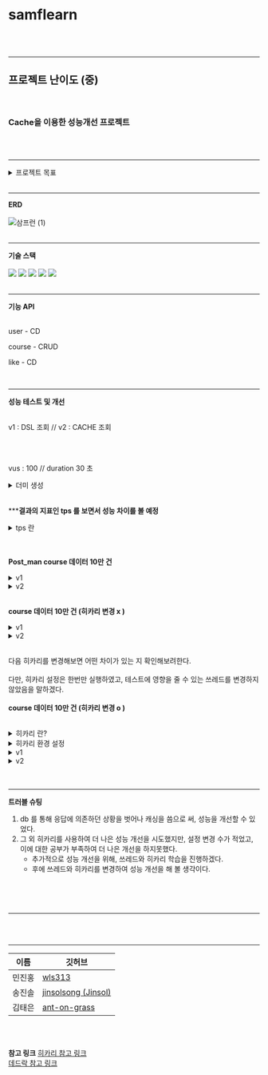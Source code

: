 # samflearn
<br>
<br>

---

## 프로젝트 난이도 (중)
<br> 

### Cache을 이용한 성능개선 프로젝트
<br> 
<br>

---

<details><summary>프로젝트 목표 
</summary>
  <br>
  
  1. 현 데이터 베이스의 문제 <br> <br>
  2. cache 를 이용하여 조회 기능 개선 <br> <br>
  3. cache 의 적절한 활용 
</details>

<br>

---

**ERD**
<br>
<br>
![삼프런 (1)](https://github.com/user-attachments/assets/3a149e0d-1a8b-4a18-8dd6-dd8e2763e754)
<br>
<br>

---

**기술 스택**
<br>
<br>
<img src="https://img.shields.io/badge/java-007396?style=for-the-badge&logo=java&logoColor=white"> <img src="https://img.shields.io/badge/spring-6DB33F?style=for-the-badge&logo=spring&logoColor=white"> <img src="https://img.shields.io/badge/mysql-4479A1?style=for-the-badge&logo=mysql&logoColor=white"> <img src="https://img.shields.io/badge/redis-FF4438?style=for-the-badge&logo=redis&logoColor=white"> <img src="https://img.shields.io/badge/k6-7D64FF?style=for-the-badge&logo=k6&logoColor=white"> 
<br>
<br>

---
**기능 API**
<br>
<br>

user - CD
<br>

course - CRUD
<br>

like - CD

<br>

---

**성능 테스트 및 개선**
<br>
<br>

v1 : DSL 조회 // v2 : CACHE 조회

<br>
<br>

vus : 100 // duration 30 초
<details><summary> 더미 생성 
</summary>
  <br>
  
  ![더미 데이터 생성](https://github.com/user-attachments/assets/7ed28528-0929-4373-b547-0b65b43cd51a)

</details>

<br>

\*\*\***결과의 지표인 tps 를 보면서 성능 차이를 볼 예정**
<details><summary> tps 란 
</summary>
  <br>
  
TPS는 Transaction Per Second의 약자로, 1 초당 처리할 수 있는 트랜잭션을 의미한다

<br>
  
TPS는 시스템의 성능 측정의 지표가 된다
<br>

간단히 말하자면, '**1초 동안 요청을 얼마나 많이 받고 처리하는 가**' 를 의미하는 수치로 생각하면 된다.
<br>
</details>

<br>
<br>

**Post\_man course 데이터 10만 건**
<details><summary> v1 
</summary>
  <br>
  
  ![포스트맨_v1](https://github.com/user-attachments/assets/bea82f81-ad25-4fa7-a818-0cbcfc553ec7) <br>
  course 데이터에 특정 검색을 했을 시 34ms 가 나오는 것을 확인할 수 있다. 

</details>
<details><summary> v2 
</summary>
  <br>
  
 ![포스트맨_v2](https://github.com/user-attachments/assets/370fe068-5633-4c25-9270-07e5cc45c765) <br>
  course 데이터에 특정 검색을 했을 시 8ms 가 나오는 것을 확인할 수 있다. <br> <br>
  결과를 볼 때, 캐싱 조회가 단면적으로 db 에서 데이터를 응답받는 것보다 빠른 것을 알 수 있다.
<br>
</details>
<br>

**course 데이터 10만 건  (히카리 변경 x )**
<details><summary> v1 
</summary>
  <br>
  
  ![v1_10만 더미_히카리x](https://github.com/user-attachments/assets/dfa4b1d9-fc18-41ac-844f-d2a5ad6a802f) <br>
  30초 동안 10010 개의 요청을 받아 처리하였고 , <br>
  **tps 는 330** 임을 확인하였다.

</details>
<details><summary> v2 
</summary>
  <br>
  
  ![v2_10만 더미_히카리x](https://github.com/user-attachments/assets/e7ecaeb3-1565-4aef-a7a2-088a7567bb60) <br>
  30초 동안 약 300000 개의 요청을 받아 처리하였고 , <br>
  **tps 는 10190** 임을 확인할 수 있다. <br>
  포스트 맨에서 요청에 따른 응답 속도의 결과와 마찬가지로 <br> 
  응답 빠른 만큼 사용자에 요청 처리 수 또한 확연히 차이를 보인다.

</details>
<br>

다음 히카리를 변경해보면 어떤 차이가 있는 지 확인해보려한다. <br> <br>
다만, 히카리 설정은 한번만 실행하였고, 테스트에 영향을 줄 수 있는 쓰레드를 변경하지 않았음을 말하겠다. <br> <br>
**course 데이터 10만 건  (히카리 변경 o )**

<br>

<details><summary> 히카리 란? 
</summary>
  <br>
  데이터베이스 연결(Connection)을 관리해 주는 도구(라이브러리)이다. <br>
커넥션 풀(Connection Pool)이 설정된 커넥션의 사이즈만큼의 연결을 허용하며 <br> 
 
  **HTTP 요청에 대해 순차적으로 DB 커넥션을 처리해 주는 기능을 수행** 한다. <br> <br>

ps) Database Connection Pool( : DBCP) <br>
최초 풀에서 생긴 연결들로 요청을 처리하고, 이를 **재 사용**하는 것을 의미한다. <br> <br>
데이터베이스 커넥션 풀의 과정
1. WAS가 실행 되면서 Pool 내에 Connection들을 생성하고, 
2. HTTP의 요청이 올 때, Pool 내에서 Connection 객체를 가져다가 사용한다.
3. 사용이 완료된 Connection 객체는 Pool 내에 반환한다.
<br> <br>

데이터베이스 커넥션 풀의 장점 <br> <br>
1. WAS와 데이터베이스와의 연결을 정해놓은 만큼만 미리하여, 매번 생성하는 비용을 줄일 수 있다.
2. Connection에 대해 조정을 할 수 있다.
    -   **커넥션 풀을 크게 설정하면?** → 메모리 소모가 큰 대신 많은 사람의 대기시간이 줄어든다.
    -   **커넥션 풀을 작게 설정하면?** → 사용자의 대기시간이 길어진다.

<br> <br>

데드락 피하기 <br>
PoolSize = Tn × ( Cm - 1 ) + ( Tn / 2 ) <br> <br>
**Tn** : 전체 Thread 갯수<br>
**Cm** : 하나의 Task에서 동시에 필요한 Connection 수 <br>
<br>

ps ) 데드락 : 하나의 작업에서 필요한 커넥션의 양보다 HikariPool Size가 적으면 발생하게 되는 교착 상태이다.

</details>
<details><summary> 히카리 환경 설정
</summary>
  <br>
  
 ![히카리 설정](https://github.com/user-attachments/assets/4801463f-6036-4a7b-9c06-1764364b6b6a) <br>
<br>

**maximum-pool-size: 최대 pool size (defailt 10)** <br>
connection-timeout: 커넥션의 타임아웃 <br>
validation-timeout: 유효한 타임아웃 <br>
minimum-idle: 연결 풀에서 HikariCP가 유지 관리하는 최소 유휴 연결 수 <br>
idle-timeout: 연결을 위한 최대 유휴 시간 <br>
max-lifetime: 닫힌 후 pool 에있는 connection의 최대 수명 (ms)이다. <br>
auto-commit: auto commit 여부 (default true) <br>
<br>

해당 옵션의 설명을 참고하길 바랜다.

</details>

<details><summary> v1 
</summary>
  <br>
  
  ![더미10만 히카리 0 v1](https://github.com/user-attachments/assets/05f28107-c8e3-43ae-bf35-ecd1635b8794) <br>
 30초 동안 약 10000 개의 요청을 받아 처리하였고 , <br>
  **tps 는 344** 임을 확인할 수 있다. <br> <br>
</details>
<details><summary> v2 
</summary>
  <br>
  
  ![더미10만 히카리 0 v2](https://github.com/user-attachments/assets/1c0be763-f0d7-47e3-9ee4-66139c28ce40)  <br>
 30초 동안 약 240000 개의 요청을 받아 처리하였고 , <br>
  **tps 는 약 8100** 임을 확인할 수 있다. <br> <br>
  히카리를 변경했지만, 유의미하게 변화점을 찾을 수 없었고, 오히려 히카리 변경 전보다 tps 가 떨어짐을 확인했다.

</details>
<br>
<br>

---
**트러블 슈팅**
1. db 를 통해 응답에 의존하던 상황을 벗어나 캐싱을 씀으로 써, 성능을 개선할 수 있었다.
2. 그 외 히카리를 사용하여 더 나은 성능 개선을 시도했지만, 설정 변경 수가 적었고, 이에 대한 공부가 부족하여 더 나은 개선을 하지못했다.
    -  추가적으로 성능 개선을 위해, 쓰레드와 히카리 학습을 진행하겠다.
    -  후에 쓰레드와 히카리를 변경하여 성능 개선을 해 볼 생각이다.


<br>
<br>
<br>

---

<br>
<br>

---

| 이름 | 깃허브 |
| --- | --- |
| 민진홍 | [wls313](https://github.com/wls313) |
| 송진솔 | [jinsolsong (Jinsol)](https://github.com/jinsolsong) |
| 김태은 | [ant-on-grass](https://github.com/ant-on-grass) |

<br> <br>

**참고 링크**
[히카리 참고 링크](https://velog.io/@dongvelop/Spring-Boot-Hikari-CP-%EC%BB%A4%EC%8A%A4%ED%85%80%EC%9C%BC%EB%A1%9C-%EC%84%B1%EB%8A%A5-%EC%B5%9C%EC%A0%81%ED%99%94%ED%95%98%EA%B8%B0) <br>
[데드락 참고 링크](https://developerlee79.github.io/blog/hikari-deadlock)

